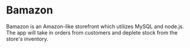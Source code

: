 # Bamazon
Bamazon is an Amazon-like storefront which utilizes MySQL and node.js. The app will take in orders from customers and deplete stock from the store's inventory.
